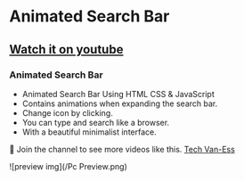 # Animated Search Bar
## [Watch it on youtube](https://www.youtube.com/@techvanesstube)
### Animated Search Bar

- Animated Search Bar Using HTML CSS & JavaScript
- Contains animations when expanding the search bar.
- Change icon by clicking.
- You can type and search like a browser.
- With a beautiful minimalist interface.

💙 Join the channel to see more videos like this. [Tech Van-Ess](https://www.youtube.com/@techvanesstube)

![preview img](/Pc Preview.png)
